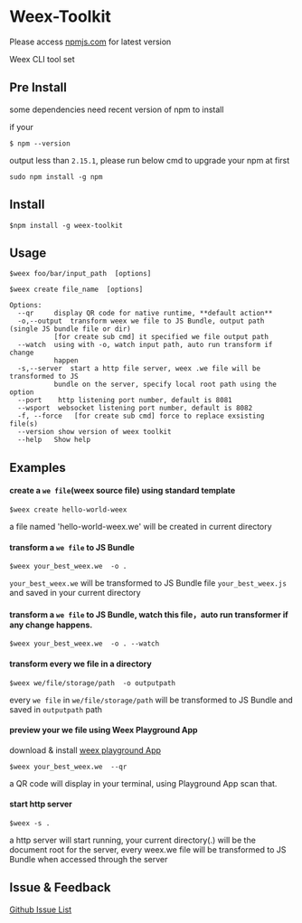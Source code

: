 Weex-Toolkit
============

Please access [npmjs.com](https://www.npmjs.com/package/weex-toolkit) for latest version

Weex CLI tool set

## Pre Install
some dependencies need recent version of npm to install

if your
```
$ npm --version
```
output less than `2.15.1`, please run below cmd to upgrade your npm at first
```
sudo npm install -g npm
```

## Install
```
$npm install -g weex-toolkit
```

##  Usage

```
$weex foo/bar/input_path  [options]  

$weex create file_name  [options]

Options:
  --qr     display QR code for native runtime, **default action**
  -o,--output  transform weex we file to JS Bundle, output path (single JS bundle file or dir)
           [for create sub cmd] it specified we file output path                    
  --watch  using with -o, watch input path, auto run transform if change
           happen
  -s,--server  start a http file server, weex .we file will be transformed to JS
           bundle on the server, specify local root path using the option
  --port    http listening port number, default is 8081            
  --wsport  websocket listening port number, default is 8082
  -f, --force   [for create sub cmd] force to replace exsisting file(s) 
  --version show version of weex toolkit 
  --help   Show help                                                   
```

## Examples

#### create a `we file`(weex source file) using standard template
```
$weex create hello-world-weex
```
a file named 'hello-world-weex.we' will be created in current directory


#### transform a `we file` to JS Bundle
```
$weex your_best_weex.we  -o .
```
`your_best_weex.we` will be transformed to JS Bundle file `your_best_weex.js` and saved in your current directory

#### transform a `we file` to JS Bundle, watch this file，auto run transformer if any change happens.
```
$weex your_best_weex.we  -o . --watch
```

#### transform every we file in a directory 
```
$weex we/file/storage/path  -o outputpath
```
every `we file` in `we/file/storage/path` will be transformed to JS Bundle and saved in `outputpath` path

#### preview your we file using Weex Playground App
download & install [weex playground App](http://alibaba.github.io/weex/download.html)
```
$weex your_best_weex.we  --qr
```
a QR code will display in your terminal, using Playground App scan that.


#### start http server
```
$weex -s .
```
a http server will start running, your current directory(.) will be the document root for the server, every weex.we file will be transformed to JS Bundle when accessed through the server

## Issue & Feedback

[Github Issue List](https://github.com/weexteam/weex-toolkit/issues)

